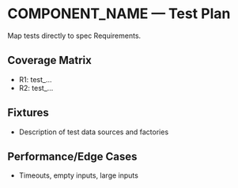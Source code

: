 # COMPONENT_NAME — Test Plan

Map tests directly to spec Requirements.

## Coverage Matrix

- R1: test_...
- R2: test_...

## Fixtures

- Description of test data sources and factories

## Performance/Edge Cases

- Timeouts, empty inputs, large inputs
